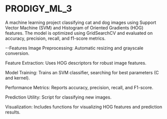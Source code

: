 # PRODIGY_ML_3
A machine learning project classifying cat and dog images using Support Vector Machine (SVM) and Histogram of Oriented Gradients (HOG) features. The model is optimized using GridSearchCV and evaluated on accuracy, precision, recall, and f1-score metrics.

--Features
Image Preprocessing: Automatic resizing and grayscale conversion.

Feature Extraction: Uses HOG descriptors for robust image features.

Model Training: Trains an SVM classifier, searching for best parameters (C and kernel).

Performance Metrics: Reports accuracy, precision, recall, and F1-score.

Prediction Utility: Script for classifying new images.

Visualization: Includes functions for visualizing HOG features and prediction results.
